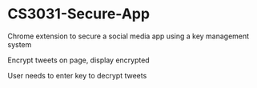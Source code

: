 # CS3031-Secure-App
Chrome extension to secure a social media app using a key management system

Encrypt tweets on page, display encrypted

User needs to enter key to decrypt tweets